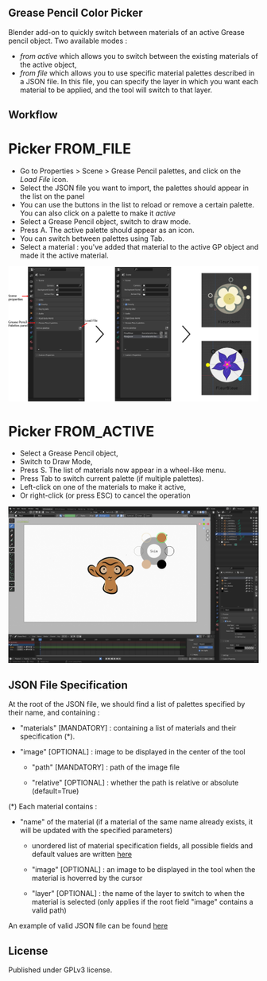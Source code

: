 ## Grease Pencil Color Picker

Blender add-on to quickly switch between materials of an active Grease pencil object.
Two available modes : 
* *from active* which allows you to switch between the existing materials of the active object,
* *from file* which allows you to use specific material palettes described in a JSON file. In this file, you can specify the layer in which you want each material to be applied, and the tool will switch to that layer.

## Workflow 

# Picker FROM_FILE
* Go to Properties > Scene > Grease Pencil palettes, and click on the *Load File* icon.
* Select the JSON file you want to import, the palettes should appear in the list on the panel
* You can use the buttons in the list to reload or remove a certain palette. You can also click on a palette to make it *active*
* Select a Grease Pencil object, switch to draw mode.
* Press A. The active palette should appear as an icon. 
* You can switch between palettes using Tab.
* Select a material : you've added that material to the active GP object and made it the active material.

![Load File](doc/load_file_instructions.png "Loading a JSON file from the Blender interface")

# Picker FROM_ACTIVE 
* Select a Grease Pencil object,
* Switch to Draw Mode,
* Press S. The list of materials now appear in a wheel-like menu.
* Press Tab to switch current palette (if multiple palettes).
* Left-click on one of the materials to make it active,
* Or right-click (or press ESC) to cancel the operation

![Preview](doc/gcp_preview.png "Preview of the GP Color Picker")

## JSON File Specification
At the root of the JSON file, we should find a list of palettes specified by their name, and containing : 

- "materials" \[MANDATORY\] : containing a list of materials and their specification (*). 

- "image" \[OPTIONAL\] : image to be displayed in the center of the tool

    - "path" \[MANDATORY\] : path of the image file

    - "relative" \[OPTIONAL\] : whether the path is relative or absolute (default=True)

(*) Each material contains : 

- "name" of the material (if a material of the same name already exists, it will be updated with the specified parameters)

    - unordered list of material specification fields, all possible fields and default values are written [here](doc/base_material.json)

    - "image" \[OPTIONAL\] : an image to be displayed in the tool when the material is hoverred by the cursor

    - "layer" \[OPTIONAL\] : the name of the layer to switch to when the material is selected (only applies if the root field "image" contains a valid path)


An example of valid JSON file can be found [here](doc/example.json)

## License

Published under GPLv3 license.
